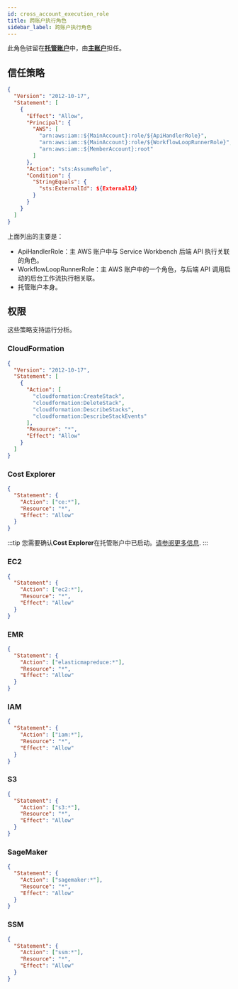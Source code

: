 ```yaml
---
id: cross_account_execution_role
title: 跨账户执行角色
sidebar_label: 跨账户执行角色
---
```


此角色驻留在[**托管账户**](introduction)中，由[**主账户**](introduction)担任。

## 信任策略

```json
{
  "Version": "2012-10-17",
  "Statement": [
    {
      "Effect": "Allow",
      "Principal": {
        "AWS": [
          "arn:aws:iam::${MainAccount}:role/${ApiHandlerRole}",
          "arn:aws:iam::${MainAccount}:role/${WorkflowLoopRunnerRole}",
          "arn:aws:iam::${MemberAccount}:root"
        ]
      },
      "Action": "sts:AssumeRole",
      "Condition": {
        "StringEquals": {
          "sts:ExternalId": ${ExternalId}
        }
      }
    }
  ]
}
```

上面列出的主要是：

- ApiHandlerRole：主 AWS 账户中与 Service Workbench 后端 API 执行关联的角色。
- WorkflowLoopRunnerRole：主 AWS 账户中的一个角色，与后端 API 调用启动的后台工作流执行相关联。
- 托管账户本身。

## 权限

这些策略支持运行分析。

### CloudFormation

```json
{
  "Version": "2012-10-17",
  "Statement": [
    {
      "Action": [
        "cloudformation:CreateStack",
        "cloudformation:DeleteStack",
        "cloudformation:DescribeStacks",
        "cloudformation:DescribeStackEvents"
      ],
      "Resource": "*",
      "Effect": "Allow"
    }
  ]
}
```

### Cost Explorer

```json
{
  "Statement": {
    "Action": ["ce:*"],
    "Resource": "*",
    "Effect": "Allow"
  }
}
```

:::tip
您需要确认**Cost Explorer**在托管账户中已启动。[请参阅更多信息](https://docs.aws.amazon.com/awsaccountbilling/latest/aboutv2/ce-enable.html).
:::

### EC2

```json
{
  "Statement": {
    "Action": ["ec2:*"],
    "Resource": "*",
    "Effect": "Allow"
  }
}
```

### EMR

```json
{
  "Statement": {
    "Action": ["elasticmapreduce:*"],
    "Resource": "*",
    "Effect": "Allow"
  }
}
```

### IAM

```json
{
  "Statement": {
    "Action": ["iam:*"],
    "Resource": "*",
    "Effect": "Allow"
  }
}
```

### S3

```json
{
  "Statement": {
    "Action": ["s3:*"],
    "Resource": "*",
    "Effect": "Allow"
  }
}
```

### SageMaker

```json
{
  "Statement": {
    "Action": ["sagemaker:*"],
    "Resource": "*",
    "Effect": "Allow"
  }
}
```

### SSM

```json
{
  "Statement": {
    "Action": ["ssm:*"],
    "Resource": "*",
    "Effect": "Allow"
  }
}
```
